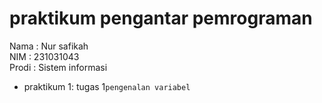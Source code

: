 # praktikum pengantar pemrograman
<div> Nama  : Nur safikah </div>
<div> NIM   : 231031043 </div>
<div> Prodi : Sistem informasi </div>


* praktikum 1: tugas 1`pengenalan variabel`
